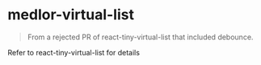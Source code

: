 # medlor-virtual-list
> From a rejected PR of react-tiny-virtual-list that included debounce.

Refer to react-tiny-virtual-list for details
